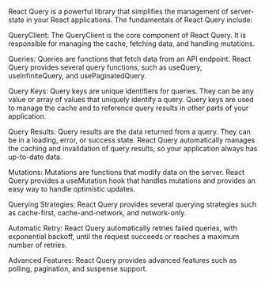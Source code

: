 React Query is a powerful library that simplifies the management of server-state in your React applications. The fundamentals of React Query include:

QueryClient: The QueryClient is the core component of React Query. It is responsible for managing the cache, fetching data, and handling mutations.

Queries: Queries are functions that fetch data from an API endpoint. React Query provides several query functions, such as useQuery, useInfiniteQuery, and usePaginatedQuery.

Query Keys: Query keys are unique identifiers for queries. They can be any value or array of values that uniquely identify a query. Query keys are used to manage the cache and to reference query results in other parts of your application.

Query Results: Query results are the data returned from a query. They can be in a loading, error, or success state. React Query automatically manages the caching and invalidation of query results, so your application always has up-to-date data.

Mutations: Mutations are functions that modify data on the server. React Query provides a useMutation hook that handles mutations and provides an easy way to handle optimistic updates.

Querying Strategies: React Query provides several querying strategies such as cache-first, cache-and-network, and network-only.

Automatic Retry: React Query automatically retries failed queries, with exponential backoff, until the request succeeds or reaches a maximum number of retries.

Advanced Features: React Query provides advanced features such as polling, pagination, and suspense support.
